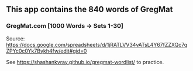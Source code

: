 ## This app contains the 840 words of GregMat 

### GregMat.com [1000 Words -> Sets 1-30]

Source: https://docs.google.com/spreadsheets/d/1jRATLVV34vATsL4Y67fZZXQc7qZPYc0c0Yk7Bykh4fw/edit#gid=0


See https://shashankvray.github.io/gregmat-wordlist/ to practice.
